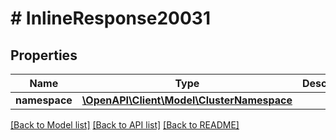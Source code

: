 # # InlineResponse20031

## Properties

Name | Type | Description | Notes
------------ | ------------- | ------------- | -------------
**namespace** | [**\OpenAPI\Client\Model\ClusterNamespace**](ClusterNamespace.md) |  | [optional]

[[Back to Model list]](../../README.md#models) [[Back to API list]](../../README.md#endpoints) [[Back to README]](../../README.md)
